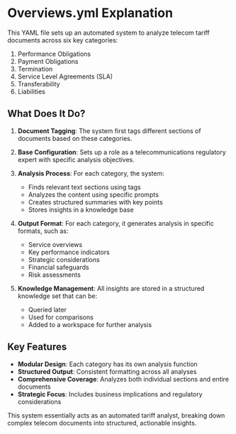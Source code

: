 # Overviews.yml Explanation

This YAML file sets up an automated system to analyze telecom tariff documents across six key categories:

1. Performance Obligations
2. Payment Obligations 
3. Termination
4. Service Level Agreements (SLA)
5. Transferability
6. Liabilities

## What Does It Do?

1. **Document Tagging**: The system first tags different sections of documents based on these categories.

2. **Base Configuration**: Sets up a role as a telecommunications regulatory expert with specific analysis objectives.

3. **Analysis Process**: For each category, the system:
   - Finds relevant text sections using tags
   - Analyzes the content using specific prompts
   - Creates structured summaries with key points
   - Stores insights in a knowledge base

4. **Output Format**: For each category, it generates analysis in specific formats, such as:
   - Service overviews
   - Key performance indicators
   - Strategic considerations
   - Financial safeguards
   - Risk assessments

5. **Knowledge Management**: All insights are stored in a structured knowledge set that can be:
   - Queried later
   - Used for comparisons
   - Added to a workspace for further analysis

## Key Features

- **Modular Design**: Each category has its own analysis function
- **Structured Output**: Consistent formatting across all analyses
- **Comprehensive Coverage**: Analyzes both individual sections and entire documents
- **Strategic Focus**: Includes business implications and regulatory considerations

This system essentially acts as an automated tariff analyst, breaking down complex telecom documents into structured, actionable insights. 